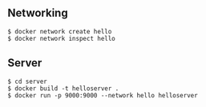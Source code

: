 ## Networking

``` shell
$ docker network create hello
$ docker network inspect hello
```

## Server

``` shell
$ cd server
$ docker build -t helloserver .
$ docker run -p 9000:9000 --network hello helloserver
```
